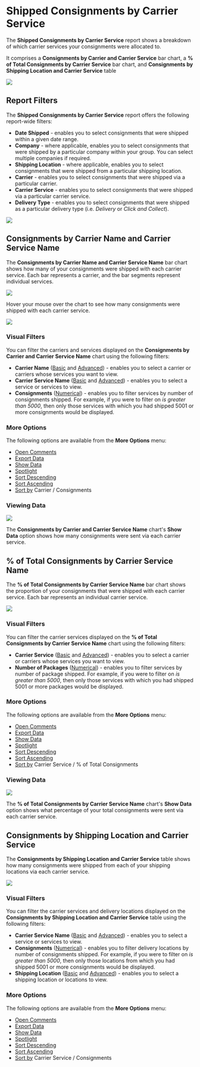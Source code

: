 # Shipped Consignments by Carrier Service

The **Shipped Consignments by Carrier Service** report shows a breakdown of which carrier services your consignments were allocated to. 

It comprises a **Consignments by Carrier and Carrier Service** bar chart, a **% of Total Consignments by Carrier Service** bar chart, and **Consignments by Shipping Location and Carrier Service** table

<a href="../images/reports/by-carrier-service.png" target="_blank">
    <img src="../images/reports/by-carrier-service.png"/>
</a>

## Report Filters

The **Shipped Consignments by Carrier Service** report offers the following report-wide filters:

* **Date Shipped** - enables you to select consignments that were shipped within a given date range.
* **Company** - where applicable, enables you to select consignments that were shipped by a particular company within your group. You can select multiple companies if required.
* **Shipping Location** - where applicable, enables you to select consignments that were shipped from a particular shipping location.
* **Carrier** - enables you to select consignments that were shipped via a particular carrier.
* **Carrier Service** - enables you to select consignments that were shipped via a particular carrier service.
* **Delivery Type** - enables you to select consignments that were shipped as a particular delivery type (i.e. *Delivery* or *Click and Collect*).

<a href="../images/reports/by-carrier-service-left-filter.png" target="_blank">
    <img src="../images/reports/by-carrier-service-left-filter.png"/>
</a>

## Consignments by Carrier Name and Carrier Service Name

The **Consignments by Carrier Name and Carrier Service Name** bar chart shows how many of your consignments were shipped with each carrier service. Each bar represents a carrier, and the bar segments represent individual services.

<a href="../images/reports/by-carrier-service-by-carrier.png" target="_blank">
    <img src="../images/reports/by-carrier-service-by-carrier.png"/>
</a>

Hover your mouse over the chart to see how many consignments were shipped with each carrier service.

<a href="../images/reports/by-carrier-service-by-carrier-highlight.png" target="_blank">
    <img src="../images/reports/by-carrier-service-by-carrier-highlight.png"/>
</a>

### Visual Filters

You can filter the carriers and services displayed on the **Consignments by Carrier and Carrier Service Name** chart using the following filters:

* **Carrier Name** ([Basic](/reports/filters-options.html#using-basic-filters) and [Advanced](/reports/filters-options.html#using-advanced-filters)) - enables you to select a carrier or carriers whose services you want to view.
* **Carrier Service Name** ([Basic](/reports/filters-options.html#using-basic-filters) and [Advanced](/reports/filters-options.html#using-advanced-filters)) - enables you to select a service or services to view.
* **Consignments** ([Numerical](/reports/filters-options.html#using-numerical-filters)) - enables you to filter services by number of consignments shipped. For example, if you were to filter on *is greater than 5000*, then only those services with which you had shipped 5001 or more consignments would be displayed.

### More Options

The following options are available from the **More Options** menu:

* [Open Comments](/reports/filters-options.html#open-comments)
* [Export Data](/reports/filters-options.html#export-data)
* [Show Data](/reports/filters-options.html#show-data)
* [Spotlight](/reports/filters-options.html#spotlight)
* [Sort Descending](/reports/filters-options.html#sort-descending--ascending--sort-by)
* [Sort Ascending](/reports/filters-options.html#sort-descending--ascending--sort-by)
* [Sort by](/reports/filters-options.html#sort-descending--ascending--sort-by) Carrier / Consignments

### Viewing Data

<a href="../images/reports/by-carrier-service-by-carrier-data.png" target="_blank">
    <img src="../images/reports/by-carrier-service-by-carrier-data.png"/>
</a>

The **Consignments by Carrier and Carrier Service Name** chart's **Show Data** option shows how many consignments were sent via each carrier service.

## % of Total Consignments by Carrier Service Name

The **% of Total Consignments by Carrier Service Name** bar chart shows the proportion of your consignments that were shipped with each carrier service. Each bar represents an individual carrier service.

<a href="../images/reports/by-carrier-service-per-carrier.png" target="_blank">
    <img src="../images/reports/by-carrier-service-per-carrier.png"/>
</a>

### Visual Filters

You can filter the carrier services displayed on the **% of Total Consignments by Carrier Service Name** chart using the following filters:

* **Carrier Service** ([Basic](/reports/filters-options.html#using-basic-filters) and [Advanced](/reports/filters-options.html#using-advanced-filters)) - enables you to select a carrier or carriers whose services you want to view.
* **Number of Packages** ([Numerical](/reports/filters-options.html#using-numerical-filters)) - enables you to filter services by number of package shipped. For example, if you were to filter on *is greater than 5000*, then only those services with which you had shipped 5001 or more packages would be displayed.

### More Options

The following options are available from the **More Options** menu:

* [Open Comments](/reports/filters-options.html#open-comments)
* [Export Data](/reports/filters-options.html#export-data)
* [Show Data](/reports/filters-options.html#show-data)
* [Spotlight](/reports/filters-options.html#spotlight)
* [Sort Descending](/reports/filters-options.html#sort-descending--ascending--sort-by)
* [Sort Ascending](/reports/filters-options.html#sort-descending--ascending--sort-by)
* [Sort by](/reports/filters-options.html#sort-descending--ascending--sort-by) Carrier Service / % of Total Consignments

### Viewing Data

<a href="../images/reports/by-carrier-service-per-carrier-data.png" target="_blank">
    <img src="../images/reports/by-carrier-service-per-carrier-data.png"/>
</a>

The **% of Total Consignments by Carrier Service Name** chart's **Show Data** option shows what percentage of your total consignments were sent via each carrier service.

## Consignments by Shipping Location and Carrier Service

The **Consignments by Shipping Location and Carrier Service** table shows how many consignments were shipped from each of your shipping locations via each carrier service.

<a href="../images/reports/by-carrier-service-location.png" target="_blank">
    <img src="../images/reports/by-carrier-service-location.png"/>
</a>

### Visual Filters

You can filter the carrier services and delivery locations displayed on the **Consignments by Shipping Location and Carrier Service** table using the following filters:

* **Carrier Service Name** ([Basic](/reports/filters-options.html#using-basic-filters) and [Advanced](/reports/filters-options.html#using-advanced-filters)) - enables you to select a service or services to view.
* **Consignments** ([Numerical](/reports/filters-options.html#using-numerical-filters)) - enables you to filter delivery locations by number of consignments shipped. For example, if you were to filter on *is greater than 5000*, then only those locations from which you had shipped 5001 or more consignments would be displayed.
* **Shipping Location** ([Basic](/reports/filters-options.html#using-basic-filters) and [Advanced](/reports/filters-options.html#using-advanced-filters)) - enables you to select a shipping location or locations to view.

### More Options

The following options are available from the **More Options** menu:

* [Open Comments](/reports/filters-options.html#open-comments)
* [Export Data](/reports/filters-options.html#export-data)
* [Show Data](/reports/filters-options.html#show-data)
* [Spotlight](/reports/filters-options.html#spotlight)
* [Sort Descending](/reports/filters-options.html#sort-descending--ascending--sort-by)
* [Sort Ascending](/reports/filters-options.html#sort-descending--ascending--sort-by)
* [Sort by](/reports/filters-options.html#sort-descending--ascending--sort-by) Carrier Service / Consignments
